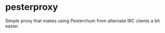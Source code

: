 pesterproxy
===========

Simple proxy that makes using Pesterchum from alternate IRC clients a bit easier.